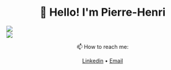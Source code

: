 <h1 align="center">👋 Hello! I'm Pierre-Henri</h3>

<div>
   <div align="left" width="50%">
    <img src="https://readme.phbasin.vercel.app/api/top-langs/?username=PHBasin&layout=compact&title_color=000000">
  </div>
  
  <div align="left">
    <img src="https://readme.phbasin.vercel.app/api?username=PHBasin&title_color=000000&show_icons=true&icon_color=000000">
  </div>
</div>

<div>
  <p align="center"> 📫 How to reach me: </p>
  <p align="center">
    <a href="https://www.linkedin.com/in/pierrehenribasin/">Linkedin</a> •
    <a href="mailto:basinpierrehenri@gmail.com">Email</a>
  </p>
</div>
